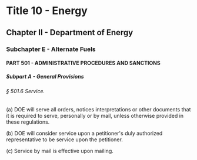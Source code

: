 
# Title 10 - Energy
## Chapter II - Department of Energy
### Subchapter E - Alternate Fuels
#### PART 501 - ADMINISTRATIVE PROCEDURES AND SANCTIONS
##### Subpart A - General Provisions
###### § 501.6 Service.

(a) DOE will serve all orders, notices interpretations or other documents that it is required to serve, personally or by mail, unless otherwise provided in these regulations.

(b) DOE will consider service upon a petitioner's duly authorized representative to be service upon the petitioner.

(c) Service by mail is effective upon mailing.
